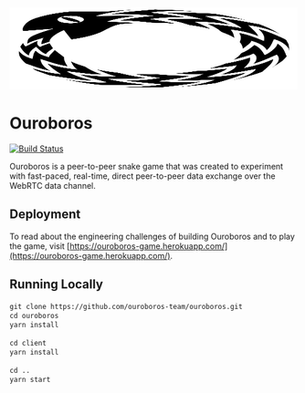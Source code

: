 <img src="/client/src/assets/images/logo.svg" width="100%" height="144">

# Ouroboros

[![Build Status](https://travis-ci.org/ouroboros-team/ouroboros.svg?branch=master)](https://travis-ci.org/ouroboros-team/ouroboros)

Ouroboros is a peer-to-peer snake game that was created to experiment with fast-paced,
real-time, direct peer-to-peer data exchange over the WebRTC data channel.

## Deployment

To read about the engineering challenges of building Ouroboros and to play the
game, visit [https://ouroboros-game.herokuapp.com/](https://ouroboros-game.herokuapp.com/).

## Running Locally

```
git clone https://github.com/ouroboros-team/ouroboros.git
cd ouroboros
yarn install

cd client
yarn install

cd ..
yarn start
```
